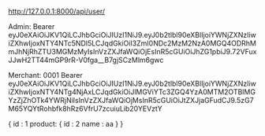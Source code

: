http://127.0.0.1:8000/api/user/


Admin:
Bearer eyJ0eXAiOiJKV1QiLCJhbGciOiJIUzI1NiJ9.eyJ0b2tlbl90eXBlIjoiYWNjZXNzIiwiZXhwIjoxNTY4NTc5NDI5LCJqdGkiOiI3ZmI0NDc2MzM2NzA0MGQ4ODRhMmJhNjRhZTU3MGMzMyIsInVzZXJfaWQiOjEsInR5cGUiOiJhZG1pbiJ9.72VFuxJJwH2TT44mGP9rR-V0fga__B7gjSCzMlm6gwc

Merchant: 0001
Bearer eyJ0eXAiOiJKV1QiLCJhbGciOiJIUzI1NiJ9.eyJ0b2tlbl90eXBlIjoiYWNjZXNzIiwiZXhwIjoxNTY4NTg4NjAxLCJqdGkiOiJlMGViYTc3ZGQ4YzA0MTM2OTBlMGYzZjZhOTk4YWRjNiIsInVzZXJfaWQiOjMsInR5cGUiOiJtZXJjaGFudCJ9.5zG7M65YQYtRohbfk8hRz6VfrU7zcuiuLib20YEVztY

{
    id : 1
    product: {
        id : 2
        name : aa
    }
}